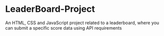 # LeaderBoard-Project
An HTML, CSS and JavaScript project related to a leaderboard, where you can submit a specific score data using API requirements 
